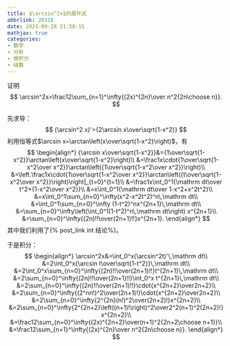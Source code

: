 ```yaml
---
title: $\arcsin^2x$的展开式
abbrlink: 20316
date: 2021-09-28 21:58:15
mathjax: true
categories:
- 数学
- 分析
- 微积分
- 级数
---
```


证明
$$
\arcsin^2x=\frac12\sum_{n=1}^\infty{(2x)^{2n}\over n^2{2n\choose n}}.
$$
<!--more-->

先求导：
$$
(\arcsin^2 x)'={2\arcsin x\over\sqrt{1-x^2}}
$$
利用恒等式$\arcsin x=\arctan\left(x\over\sqrt{1-x^2}\right)$，有
$$
\begin{align*}
{\arcsin x\over\sqrt{1-x^2}}&={1\over\sqrt{1-x^2}}\arctan\left(x\over\sqrt{1-x^2}\right)\\
&=\frac1x\cdot{1\over\sqrt{1-x^2\over x^2}}\arctan\left({1\over\sqrt{1-x^2\over x^2}}\right)\\
&=\left.\frac1x\cdot{1\over\sqrt{1-x^2\over x^2}}\arctan\left({t\over\sqrt{1-x^2\over x^2}}\right)\right|_{t=0}^{t=1}\\
&=\frac1x\int_0^1{\mathrm dt\over t^2+{1-x^2\over x^2}}\\
&=x\int_0^1{\mathrm dt\over 1-x^2+x^2t^2}\\
&=x\int_0^1\sum_{n=0}^\infty(x^2-x^2t^2)^n\,\mathrm dt\\
&=\int_0^1\sum_{n=0}^\infty (1-t^2)^nx^{2n+1}\,\mathrm dt\\
&=\sum_{n=0}^\infty\left(\int_0^1(1-t^2)^n\,\mathrm dt\right) x^{2n+1}\\
&=\sum_{n=0}^\infty{(2n)!!\over(2n+1)!!}x^{2n+1}.
\end{align*}
$$
其中我们利用了{% post_link int 结论%}。

于是积分：
$$
\begin{align*}
\arcsin^2x&=\int_0^x(\arcsin^2t)'\,\mathrm dt\\
&=2\int_0^x{\arcsin t\over\sqrt{1-t^2}}\,\mathrm dt\\
&=2\int_0^x\sum_{n=0}^\infty{(2n)!!\over(2n+1)!!}t^{2n+1}\,\mathrm dt\\
&=2\sum_{n=0}^\infty{(2n)!!\over(2n+1)!!}\int_0^x t^{2n+1}\,\mathrm dt\\
&=2\sum_{n=0}^\infty{(2n)!!\over(2n+1)!!}\cdot{x^{2n+2}\over2n+2}\\
&=2\sum_{n=0}^\infty{(2^nn!)^2\over(2n+1)!}\cdot{x^{2n+2}\over2n+2}\\
&=2\sum_{n=0}^\infty{2^{2n}(n!)^2\over(2n+2)!}x^{2n+2}\\
&=2\sum_{n=0}^\infty{2^{2n+2}\left((n+1)!\right)^2\over2^2(n+1)^2(2n+2)!}x^{2n+2}\\
&=\frac12\sum_{n=0}^\infty{(2x)^{2n+2}\over(n+1)^2{2n+2\choose n+1}}\\
&=\frac12\sum_{n=1}^\infty{(2x)^{2n}\over n^2{2n\choose n}}.
\end{align*}
$$

